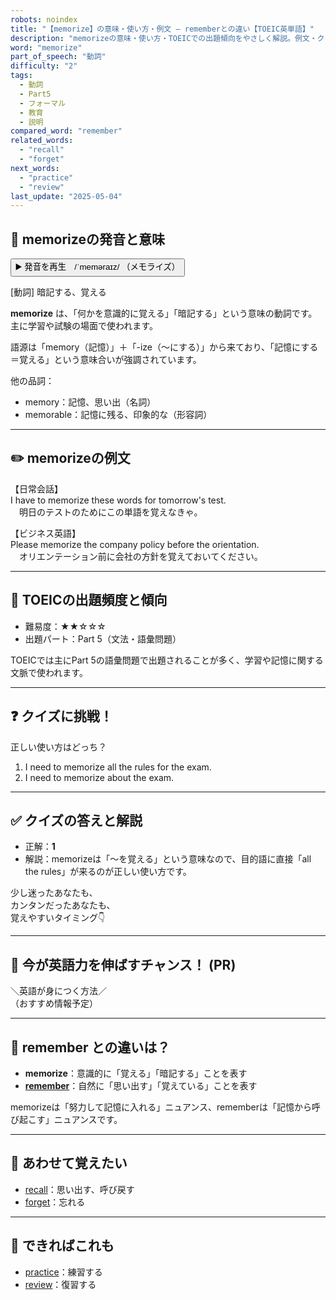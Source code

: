 ```yaml
---
robots: noindex
title: "【memorize】の意味・使い方・例文 ― rememberとの違い【TOEIC英単語】"
description: "memorizeの意味・使い方・TOEICでの出題傾向をやさしく解説。例文・クイズ付きでrememberとの違いもわかりやすく学べます。"
word: "memorize"
part_of_speech: "動詞"
difficulty: "2"
tags:
  - 動詞
  - Part5
  - フォーマル
  - 教育
  - 説明
compared_word: "remember"
related_words:
  - "recall"
  - "forget"
next_words:
  - "practice"
  - "review"
last_update: "2025-05-04"
---
```


## 🔰 memorizeの発音と意味

<button class="play-audio" onclick="playTTS('memorize')">
  <span class="play-audio-main">
    ▶️ 発音を再生　/ˈmeməraɪz/
  </span>
  <span class="play-audio-sub">
    （メモライズ）
  </span>
</button>

[動詞] 暗記する、覚える

**memorize** は、「何かを意識的に覚える」「暗記する」という意味の動詞です。主に学習や試験の場面で使われます。

語源は「memory（記憶）」＋「-ize（～にする）」から来ており、「記憶にする＝覚える」という意味合いが強調されています。

他の品詞：  
- memory：記憶、思い出（名詞）
- memorable：記憶に残る、印象的な（形容詞）

---

## ✏️ memorizeの例文

【日常会話】  
I have to memorize these words for tomorrow's test.  
　明日のテストのためにこの単語を覚えなきゃ。

【ビジネス英語】  
Please memorize the company policy before the orientation.  
　オリエンテーション前に会社の方針を覚えておいてください。

---

## 🎯 TOEICの出題頻度と傾向

- 難易度：★★☆☆☆
- 出題パート：Part 5（文法・語彙問題）

TOEICでは主にPart 5の語彙問題で出題されることが多く、学習や記憶に関する文脈で使われます。

---

## ❓ クイズに挑戦！

正しい使い方はどっち？

1. I need to memorize all the rules for the exam.  
2. I need to memorize about the exam.

---

## ✅ クイズの答えと解説

- 正解：**1**
- 解説：memorizeは「～を覚える」という意味なので、目的語に直接「all the rules」が来るのが正しい使い方です。

少し迷ったあなたも、  
カンタンだったあなたも、  
覚えやすいタイミング👇️

---

## 🚀 今が英語力を伸ばすチャンス！ (PR)

<div class="info-center">
＼英語が身につく方法／<br>  
（おすすめ情報予定）
</div>

---

## 🤔  remember との違いは？

- **memorize**：意識的に「覚える」「暗記する」ことを表す
- **[remember](/word/remember/)**：自然に「思い出す」「覚えている」ことを表す

memorizeは「努力して記憶に入れる」ニュアンス、rememberは「記憶から呼び起こす」ニュアンスです。

---

## 🧩 あわせて覚えたい

- [recall](/word/recall/)：思い出す、呼び戻す
- [forget](/word/forget/)：忘れる

---

## 📖 できればこれも

- [practice](/word/practice/)：練習する
- [review](/word/review/)：復習する

<!-- cvid: aid31_bid00 -->
